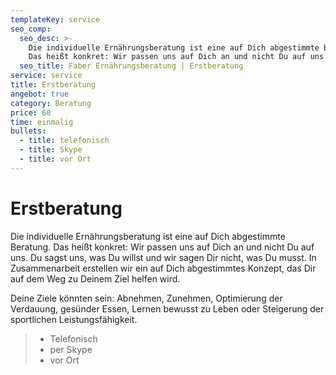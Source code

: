 ```yaml
---
templateKey: service
seo_comp:
  seo_desc: >-
    Die individuelle Ernährungsberatung ist eine auf Dich abgestimmte Beratung.
    Das heißt konkret: Wir passen uns auf Dich an und nicht Du auf uns.
  seo_title: Faber Ernährungsberatung | Erstberatung
service: service
title: Erstberatung
angebot: true
category: Beratung
price: 60
time: einmalig
bullets:
  - title: telefonisch
  - title: Skype
  - title: vor Ort
---
```

# Erstberatung

Die individuelle Ernährungsberatung ist eine auf Dich abgestimmte Beratung. Das heißt konkret: Wir passen uns auf Dich an und nicht Du auf uns. Du sagst uns, was Du willst und wir sagen Dir nicht, was Du musst. In Zusammenarbeit erstellen wir ein auf Dich abgestimmtes Konzept, das Dir auf dem Weg zu Deinem Ziel helfen wird. 

Deine Ziele könnten sein: Abnehmen, Zunehmen, Optimierung der Verdauung, gesünder Essen, Lernen bewusst zu Leben oder Steigerung der sportlichen Leistungsfähigkeit.

> * Telefonisch
> * per Skype
> * vor Ort

